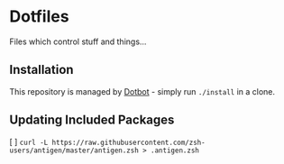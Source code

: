 # Dotfiles

Files which control stuff and things...

## Installation
This repository is managed by [Dotbot](https://github.com/anishathalye/dotbot) - simply run `./install` in a clone.

## Updating Included Packages
[  ] `curl -L https://raw.githubusercontent.com/zsh-users/antigen/master/antigen.zsh > .antigen.zsh`
